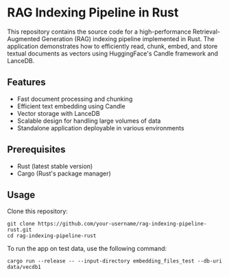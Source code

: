 # RAG Indexing Pipeline in Rust

This repository contains the source code for a high-performance Retrieval-Augmented Generation (RAG) indexing pipeline implemented in Rust. The application demonstrates how to efficiently read, chunk, embed, and store textual documents as vectors using HuggingFace's Candle framework and LanceDB.

## Features

- Fast document processing and chunking
- Efficient text embedding using Candle
- Vector storage with LanceDB
- Scalable design for handling large volumes of data
- Standalone application deployable in various environments

## Prerequisites

- Rust (latest stable version)
- Cargo (Rust's package manager)

## Usage

Clone this repository:
```
git clone https://github.com/your-username/rag-indexing-pipeline-rust.git
cd rag-indexing-pipeline-rust
```
To run the app on test data, use the following command:
```
cargo run --release -- --input-directory embedding_files_test --db-uri data/vecdb1
```
